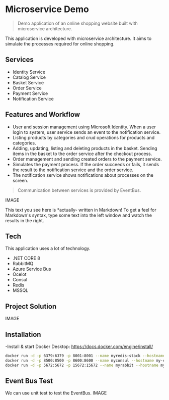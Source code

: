 # Microservice Demo
> Demo application of an online shopping website built with microservice architecture.

This application is developed with microservice architecture. It aims to simulate the processes required for online shopping.
## Services

- Identity Service
- Catalog Service
- Basket Service
- Order Service
- Payment Service
- Notification Service

## Features and Workflow

- User and session management using Microsoft Identity. When a user login to system, user service sends an event to the notification service.
- Listing products by categories and crud operations for products and categories.
- Adding, updating, listing and deleting products in the basket. Sending items in the basket to the order service after the checkout process.
- Order management and sending created orders to the payment service.
- Simulates the payment process. If the order succeeds or fails, it sends the result to the notification service and the order service.
- The notification service shows notifications about processes on the screen.

>Communication between services is provided by EventBus.

IMAGE


This text you see here is *actually- written in Markdown! To get a feel
for Markdown's syntax, type some text into the left window and
watch the results in the right.

## Tech

This application uses a lot of technology.

- .NET CORE 8 
- RabbitMQ 
- Azure Service Bus 
- Ocelot 
- Consul 
- Redis 
- MSSQL 

## Project Solution

IMAGE

## Installation

-Install & start Docker Desktop: https://docs.docker.com/engine/install/


```sh
docker run -d -p 6379:6379 -p 8001:8001 --name myredis-stack --hostname my-redis-stack  redis/redis-stack:latest
docker run -d -p 8500:8500 -p 8600:8600 --name myconsul --hostname my-consul hashicorp/consul:latest
docker run -d -p 5672:5672 -p 15672:15672 --name myrabbit --hostname my-rabbit  -e RABBITMQ_DEFAULT_USER=user -e RABBITMQ_DEFAULT_PASS=password rabbitmq:3-management
```
## Event Bus Test
We can use unit test to test the EventBus.
IMAGE




